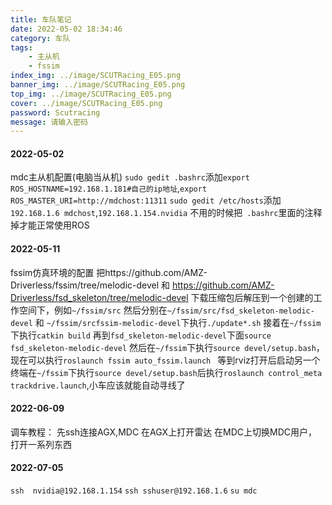 ```yaml
---
title: 车队笔记
date: 2022-05-02 18:34:46
category: 车队
tags: 
    - 主从机
    - fssim
index_img: ../image/SCUTRacing_E05.png
banner_img: ../image/SCUTRacing_E05.png
top_img: ../image/SCUTRacing_E05.png
cover: ../image/SCUTRacing_E05.png
password: Scutracing
message: 请输入密码
---
```









#### 2022-05-02
mdc主从机配置(电脑当从机)
`sudo gedit .bashrc`添加`export ROS_HOSTNAME=192.168.1.181#自己的ip地址`,`export ROS_MASTER_URI=http://mdchost:11311`
`sudo gedit /etc/hosts`添加`192.168.1.6 mdchost`,`192.168.1.154.nvidia`
不用的时候把` .bashrc`里面的注释掉才能正常使用ROS

#### 2022-05-11
fssim仿真环境的配置
把https://github.com/AMZ-Driverless/fssim/tree/melodic-devel 和 https://github.com/AMZ-Driverless/fsd_skeleton/tree/melodic-devel 下载压缩包后解压到一个创建的工作空间下，例如`~/fssim/src`
然后分别在`~/fssim/src/fsd_skeleton-melodic-devel` 和 `~/fssim/srcfssim-melodic-devel`下执行`./update*.sh`
接着在`~/fssim`下执行`catkin build`
再到`fsd_skeleton-melodic-devel`下面`source fsd_skeleton-melodic-devel`
然后在`~/fssim`下执行`source devel/setup.bash`，现在可以执行`roslaunch fssim auto_fssim.launch `
等到rviz打开后启动另一个终端在`~/fssim`下执行`source devel/setup.bash`后执行`roslaunch control_meta trackdrive.launch`,小车应该就能自动寻线了

#### 2022-06-09
调车教程：
先ssh连接AGX,MDC
在AGX上打开雷达
在MDC上切换MDC用户，打开一系列东西

#### 2022-07-05
`ssh  nvidia@192.168.1.154`
`ssh sshuser@192.168.1.6`
`su mdc`
 

